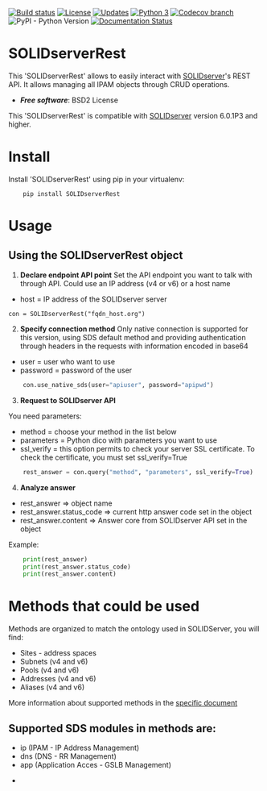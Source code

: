 [![Build status](https://travis-ci.com/gregocgt/SOLIDserverRest.svg?branch=master)](https://https://travis-ci.com/gregocgt/SOLIDserverRest)
[![License](https://img.shields.io/badge/License-BSD%202--Clause-blue.svg)](https://opensource.org/licenses/BSD-2-Clause)
[![Updates](https://pyup.io/repos/github/gregocgt/SOLIDserverRest/shield.svg)](https://pyup.io/repos/github/gregocgt/SOLIDserverRest/)
[![Python 3](https://pyup.io/repos/github/gregocgt/SOLIDserverRest/python-3-shield.svg)](https://pyup.io/repos/github/gregocgt/SOLIDserverRest/)
[![Codecov branch](https://codecov.io/gh/gregocgt/SOLIDserverRest/branch/next-version/graph/badge.svg)](https://codecov.io/gh/gregocgt/SOLIDserverRest)
![PyPI - Python Version](https://img.shields.io/pypi/pyversions/SOLIDserverRest.svg)
[![Documentation Status](https://readthedocs.org/projects/solidserverrest/badge/?version=latest)](https://solidserverrest.readthedocs.io/en/latest/?badge=latest)

# SOLIDserverRest

This 'SOLIDserverRest' allows to easily interact with [SOLIDserver](https://www.efficientip.com/products/solidserver/)'s REST API.
It allows managing all IPAM objects through CRUD operations.

* ***Free software***: BSD2 License

This 'SOLIDserverRest' is compatible with [SOLIDserver](https://www.efficientip.com/products/solidserver/) version 6.0.1P3 and higher.

# Install
Install 'SOLIDserverRest' using pip in your virtualenv:

```
	pip install SOLIDserverRest
```

# Usage
## Using the SOLIDserverRest object

1. **Declare endpoint API point**
Set the API endpoint you want to talk with through API. Could use an IP address
(v4 or v6) or a host name
* host = IP address of the SOLIDserver server
```
con = SOLIDserverRest("fqdn_host.org")
```

2. **Specify connection method**
Only native connection is supported for this version, using SDS default method
and providing authentication through headers in the requests with information
encoded in base64

* user = user who want to use
* password = password of the user

```python
	con.use_native_sds(user="apiuser", password="apipwd")
```

3. **Request to SOLIDserver API**

You need parameters:
* method = choose your method in the list below
* parameters = Python dico with parameters you want to use
* ssl_verify = this option permits to check your server SSL certificate.
To check the certificate, you must set ssl_verify=True
```python
	rest_answer = con.query("method", "parameters", ssl_verify=True)
```

4. **Analyze answer**

* rest_answer => object name
* rest_answer.status_code => current http answer code set in the object
* rest_answer.content => Answer core from SOLIDserver API set in the object

Example:
```python
	print(rest_answer)
	print(rest_answer.status_code)
	print(rest_answer.content)
```

# Methods that could be used
Methods are organized to match the ontology used in SOLIDServer, you will find:
* Sites - address spaces
* Subnets (v4 and v6)
* Pools (v4 and v6)
* Addresses (v4 and v6)
* Aliases (v4 and v6)

More information about supported methods in the [specific document](docs/METHODS.md)

## Supported SDS modules in methods are:
* ip (IPAM - IP Address Management)
* dns (DNS - RR Management)
* app (Application Acces - GSLB Management)
- 
